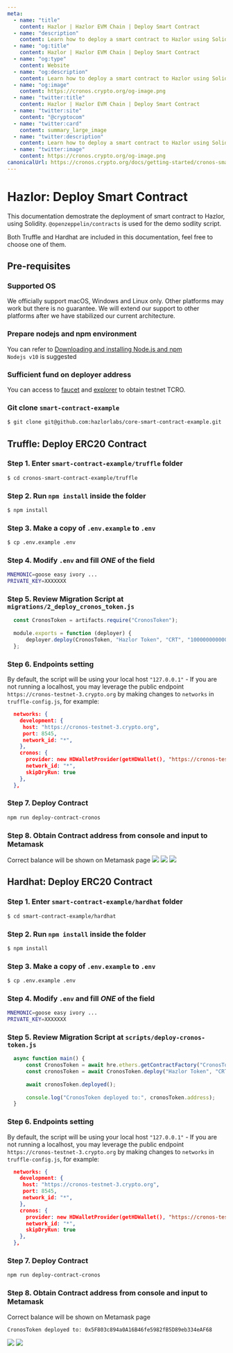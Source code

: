 ```yaml
---
meta:
  - name: "title"
    content: Hazlor | Hazlor EVM Chain | Deploy Smart Contract
  - name: "description"
    content: Learn how to deploy a smart contract to Hazlor using Solidity, both Truffle and Hardhat are included in this technical documentation.
  - name: "og:title"
    content: Hazlor | Hazlor EVM Chain | Deploy Smart Contract
  - name: "og:type"
    content: Website
  - name: "og:description"
    content: Learn how to deploy a smart contract to Hazlor using Solidity, both Truffle and Hardhat are included in this technical documentation.
  - name: "og:image"
    content: https://cronos.crypto.org/og-image.png
  - name: "twitter:title"
    content: Hazlor | Hazlor EVM Chain | Deploy Smart Contract
  - name: "twitter:site"
    content: "@cryptocom"
  - name: "twitter:card"
    content: summary_large_image
  - name: "twitter:description"
    content: Learn how to deploy a smart contract to Hazlor using Solidity, both Truffle and Hardhat are included in this technical documentation.
  - name: "twitter:image"
    content: https://cronos.crypto.org/og-image.png
canonicalUrl: https://cronos.crypto.org/docs/getting-started/cronos-smart-contract.html
---
```


# Hazlor: Deploy Smart Contract

This documentation demostrate the deployment of smart contract to Hazlor, using Solidity. `@openzeppelin/contracts` is used for the demo sodlity script.

Both Truffle and Hardhat are included in this documentation, feel free to choose one of them.

## Pre-requisites

### Supported OS

We officially support macOS, Windows and Linux only. Other platforms may work but there is no guarantee. We will extend our support to other platforms after we have stabilized our current architecture.

### Prepare nodejs and npm environment 

You can refer to [Downloading and installing Node.js and npm](https://docs.npmjs.com/downloading-and-installing-node-js-and-npm)  
`Nodejs v10` is suggested 

### Sufficient fund on deployer address
You can access to [faucet](https://cronos.crypto.org/faucet) and [explorer](https://cronos-explorer.crypto.org/) to obtain testnet TCRO.

### Git clone `smart-contract-example`
  ```bash
  $ git clone git@github.com:hazlorlabs/core-smart-contract-example.git
  ```

## Truffle: Deploy ERC20 Contract

### Step 1. Enter `smart-contract-example/truffle` folder
  ```bash
  $ cd cronos-smart-contract-example/truffle
  ```

### Step 2. Run `npm install` inside the folder
  ```bash
  $ npm install
  ```

### Step 3. Make a copy of `.env.example` to `.env`
  ```bash
  $ cp .env.example .env
  ```

### Step 4. Modify `.env` and fill *ONE* of the field
  ```bash
  MNEMONIC=goose easy ivory ...
  PRIVATE_KEY=XXXXXXX
  ```

### Step 5. Review Migration Script at `migrations/2_deploy_cronos_token.js`
  ```javascript
    const CronosToken = artifacts.require("CronosToken");
    
    module.exports = function (deployer) {
        deployer.deploy(CronosToken, "Hazlor Token", "CRT", "1000000000000000000000000");
    };
  ```
  

### Step 6. Endpoints setting
By default, the script will be using your local host `"127.0.0.1"`  - If you are not running a localhost, you may leverage the public endpoint `https://cronos-testnet-3.crypto.org` by making changes to `networks` in `truffle-config.js`, for example:

```json
  networks: {
    development: {
     host: "https://cronos-testnet-3.crypto.org",     
     port: 8545,            
     network_id: "*",       
    },
    cronos: {
      provider: new HDWalletProvider(getHDWallet(), "https://cronos-testnet-3.crypto.org:8545"), 
      network_id: "*",
      skipDryRun: true
    },
  },
```

### Step 7. Deploy Contract
  ```bash
  npm run deploy-contract-cronos
  ```

### Step 8. Obtain Contract address from console and input to Metamask
Correct balance will be shown on Metamask page
<img src="./assets/cronos-smart-contract/truffle_deploy_contract_address.png" />
<img src="./assets/cronos-smart-contract/metamask_add_tokens.png" />
<img src="./assets/cronos-smart-contract/metamask_add_token_success.png" />

## Hardhat: Deploy ERC20 Contract
### Step 1. Enter `smart-contract-example/hardhat` folder
  ```bash
  $ cd smart-contract-example/hardhat
  ```

### Step 2. Run `npm install` inside the folder
  ```bash
  $ npm install
  ```

### Step 3. Make a copy of `.env.example` to `.env`
  ```bash
  $ cp .env.example .env
  ```

### Step 4. Modify `.env` and fill *ONE* of the field
  ```bash
  MNEMONIC=goose easy ivory ...
  PRIVATE_KEY=XXXXXXX
  ```

### Step 5. Review Migration Script at `scripts/deploy-cronos-token.js`
  ```javascript
    async function main() {
        const CronosToken = await hre.ethers.getContractFactory("CronosToken");
        const cronosToken = await CronosToken.deploy("Hazlor Token", "CRT", "1000000000000000000000000");
    
        await cronosToken.deployed();
    
        console.log("CronosToken deployed to:", cronosToken.address);
    }
  ```

### Step 6. Endpoints setting
By default, the script will be using your local host `"127.0.0.1"`  - If you are not running a localhost, you may leverage the public endpoint `https://cronos-testnet-3.crypto.org` by making changes to `networks` in `truffle-config.js`, for example:

```json
  networks: {
    development: {
     host: "https://cronos-testnet-3.crypto.org",     
     port: 8545,            
     network_id: "*",       
    },
    cronos: {
      provider: new HDWalletProvider(getHDWallet(), "https://cronos-testnet-3.crypto.org:8545"), 
      network_id: "*",
      skipDryRun: true
    },
  },
```
### Step 7. Deploy Contract
  ```bash
  npm run deploy-contract-cronos
  ```

### Step 8. Obtain Contract address from console and input to Metamask
Correct balance will be shown on Metamask page
  ```bash
  CronosToken deployed to: 0x5F803c894a0A16B46fe5982fB5D89eb334eAF68
  ```
<img src="./assets/cronos-smart-contract/metamask_add_tokens.png" />
<img src="./assets/cronos-smart-contract/metamask_add_token_success.png" />
